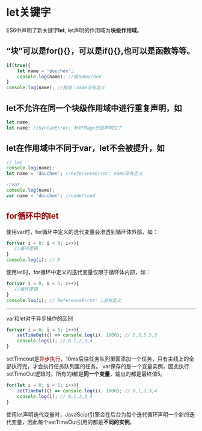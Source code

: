 # let关键字
ES6中声明了新关键字**let**, let声明的作用域为**块级作用域**。
## “块”可以是for(){}，可以是if(){},也可以是函数等等。
```Javascript
if(true){
    let name = 'douchen';
    console.log(name); //输出douchen
}
console.log(name); //报错：name没有定义
```

## let不允许在同一个块级作用域中进行重复声明，如
```JavaScript
let name;
let name; //SyntaxError: 标识符age已经声明过了
```

## let在作用域中不同于var，let不会被提升，如
```JavaScript
// let
console.log(name);
let name = 'douchen'; //ReferenceError: name没有定义

//var
console.log(name);
var name = 'douchen'; //undefined
```

## <font color='#8B0000'>for循环中的let</font>
使用var时，for循环中定义的迭代变量会渗透到循环体外部，如：
```JavaScript
for(var i = 0; i < 5; i++){
   //循环逻辑
}
console.log(i); // 5
```
使用let时，for循环中定义的迭代变量仅限于循环体内部，如：
```JavaScript
for(var i = 0; i < 5; i++){
   //循环逻辑
}
console.log(i); // ReferenceError: i没有定义
```
---
var和let对于异步操作的区别
```JavaScript
for(var i = 0; i < 5; i++){
    setTimeOut(() => console.log(i), 1000); // 5,5,5,5,5 
    console.log(i); // 0,1,2,3,4
}
```
setTimeout是<font color='#8B0000'>异步执行</font>，10ms后往任务队列里面添加一个任务，只有主线上的全部执行完，才会执行任务队列里的任务。
var保存的是一个变量实例，因此执行setTimeOut逻辑时，所有的i都是**同一个变量**，输出的都是最终值5。

```JavaScript
for(let i = 0; i < 5; i++){
    setTimeOut(() => console.log(i), 1000); // 0,1,2,3,4 
    console.log(i); // 0,1,2,3,4
}
```
使用let声明迭代变量时，JavaScipt引擎会在后台为每个迭代循环声明一个新的迭代变量，因此每个setTimeOut引用的都是**不同的实例**。